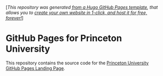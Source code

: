 \[_This repository was generated [from a Hugo GitHub Pages template](https://github.com/jlumbroso/hugo-github-bearblog-template), that allows you to [create your own website in 1-click, and host it for free, forever!](https://github.com/jlumbroso/hugo-github-bearblog-template/generate)_\]

# GitHub Pages for Princeton University

This repository contains the source code for the [Princeton University GitHub Pages Landing Page](https://github-pages.princeton.edu).


